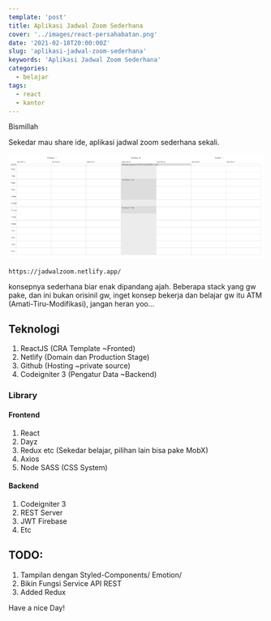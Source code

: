 ```yaml
---
template: 'post'
title: Aplikasi Jadwal Zoom Sederhana
cover: '../images/react-persahabatan.png'
date: '2021-02-18T20:00:00Z'
slug: 'aplikasi-jadwal-zoom-sederhana'
keywords: 'Aplikasi Jadwal Zoom Sederhana'
categories:
  - belajar
tags:
  - react
  - kantor
---
```


Bismillah

Sekedar mau share ide, aplikasi jadwal zoom sederhana sekali.

![Jadwal Zoom PC](../images/jadwalpc.png)

`https://jadwalzoom.netlify.app/`

konsepnya sederhana biar enak dipandang ajah. Beberapa stack yang gw pake, dan ini bukan orisinil gw, inget konsep bekerja dan belajar gw itu ATM (Amati-Tiru-Modifikasi), jangan heran yoo...

## Teknologi

1. ReactJS (CRA Template ~Fronted)
2. Netlify (Domain dan Production Stage)
3. Github (Hosting ~private source)
4. Codeigniter 3 (Pengatur Data ~Backend)

### Library
#### Frontend

1. React
2. Dayz
3. Redux etc (Sekedar belajar, pilihan lain bisa pake MobX)
4. Axios
5. Node SASS (CSS System)

#### Backend 

1. Codeigniter 3
2. REST Server
3. JWT Firebase
4. Etc

## TODO:

1. Tampilan dengan Styled-Components/ Emotion/  
2. Bikin Fungsi Service API REST
3. Added Redux

Have a nice Day!